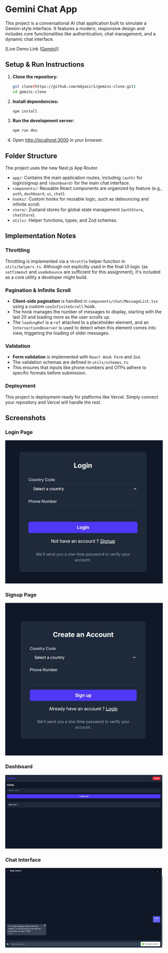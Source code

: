 # Gemini Chat App

This project is a conversational AI chat application built to simulate a Gemini-style interface. It features a modern, responsive design and includes core functionalities like authentication, chat management, and a dynamic chat interface.

[Live Demo Link ([Gemini](https://geminiclonetask.vercel.app/))]

## Setup & Run Instructions

1.  **Clone the repository:**
    ```bash
    git clone(https://github.com/mdyasir1/gemini-clone.git)
    cd gemini-clone
    ```
2.  **Install dependencies:**
    ```bash
    npm install
    ```
3.  **Run the development server:**
    ```bash
    npm run dev
    ```
4.  Open [http://localhost:3000](http://localhost:3000) in your browser.

## Folder Structure

The project uses the new Next.js App Router.

-   `app/`: Contains the main application routes, including `(auth)` for login/signup and `(dashboard)` for the main chat interface.
-   `components/`: Reusable React components are organized by feature (e.g., `auth`, `dashboard`, `ui`, `chat`).
-   `hooks/`: Custom hooks for reusable logic, such as debouncing and infinite scroll.
-   `store/`: Zustand stores for global state management (`authStore`, `chatStore`).
-   `utils/`: Helper functions, types, and Zod schemas.

## Implementation Notes

### Throttling
Throttling is implemented via a `throttle` helper function in `utils/helpers.ts`. Although not explicitly used in the final UI logic (as `setTimeout` and `useDebounce` are sufficient for this assignment), it's included as a core utility a developer might build.

### Pagination & Infinite Scroll
-   **Client-side pagination** is handled in `components/chat/MessageList.tsx` using a custom `useInfiniteScroll` hook.
-   The hook manages the number of messages to display, starting with the last 20 and loading more as the user scrolls up.
-   The `loadingRef` is a `ref` attached to a placeholder element, and an `IntersectionObserver` is used to detect when this element comes into view, triggering the loading of older messages.

### Validation
-   **Form validation** is implemented with `React Hook Form` and `Zod`.
-   The validation schemas are defined in `utils/schemas.ts`.
-   This ensures that inputs like phone numbers and OTPs adhere to specific formats before submission.

### Deployment
This project is deployment-ready for platforms like Vercel. Simply connect your repository and Vercel will handle the rest.

## Screenshots

### Login Page
![Login Page](./public/login.jpg)

### Signup Page
![Signup Page](./public/signup.jpg)

### Dashboard
![Dashboard](./public/dashboard.jpg)

### Chat Interface
![Chat Interface](./public/chat.jpg)